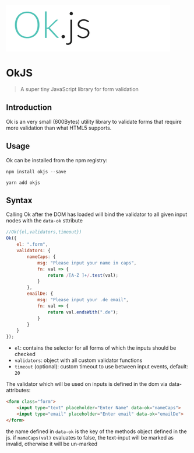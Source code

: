 ![OkJS](./logo.png)

# OkJS

> A super tiny JavaScript library for form validation

## Introduction

Ok is an very small (600Bytes) utility library to validate forms that require more validation than what HTML5 supports.

## Usage

Ok can be installed from the npm registry:

```shell
npm install okjs --save
```

```shell
yarn add okjs
```

## Syntax

Calling Ok after the DOM has loaded will bind the validator to all given input nodes with the `data-ok` sttribute

```js
//Ok({el,validators,timeout})
Ok({
    el: ".form",
    validators: {
        nameCaps: {
            msg: "Please input your name in caps",
            fn: val => {
                return /[A-Z ]+/.test(val);
            }
        },
        emailDe: {
            msg: "Please input your .de email",
            fn: val => {
                return val.endsWith(".de");
            }
        }
    }
});
```

- `el`: contains the selector for all forms of which the inputs should be checked
- `validators`: object with all custom validator functions
- `timeout` (optional): custom timeout to use between input events, default: `20`

The validator which will be used on inputs is defined in the dom via data-attributes:

```html
<form class="form">
    <input type="text" placeholder="Enter Name" data-ok="nameCaps">
    <input type="email" placeholder="Enter email" data-ok="emailDe">
</form>
```

the name defined in `data-ok` is the key of the methods object defined in the js.
if `nameCaps(val)` evaluates to false, the text-input will be marked as invalid, otherwise it will be un-marked
